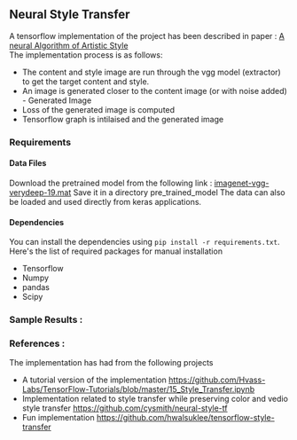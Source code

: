 ## Neural Style Transfer
A tensorflow implementation of the project has been described in paper :
[A neural Algorithm of Artistic Style](https://arxiv.org/pdf/1508.06576v2.pdf)<br>
The implementation process is as follows:
* The content and style image are run through the vgg model (extractor) to get the target content and style.
* An image is generated closer to the content image (or with noise added) - Generated Image
* Loss of the generated image is computed
* Tensorflow graph is intilaised and the generated image
### Requirements
#### Data Files
Download the pretrained model from the following link : [imagenet-vgg-verydeep-19.mat](http://www.vlfeat.org/matconvnet/models/imagenet-vgg-verydeep-19.mat)
Save it in a directory pre_trained_model
The data can also be loaded and used directly from keras applications.
#### Dependencies
You can install the dependencies using `pip install -r requirements.txt`. Here's the list of required packages
 for manual installation
* Tensorflow
* Numpy
* pandas
* Scipy
### Sample Results :
### References :
The implementation has had  from the following projects
* A tutorial version of the implementation
  https://github.com/Hvass-Labs/TensorFlow-Tutorials/blob/master/15_Style_Transfer.ipynb
* Implementation related to style transfer while preserving color and vedio style transfer
  https://github.com/cysmith/neural-style-tf
* Fun implementation
  https://github.com/hwalsuklee/tensorflow-style-transfer
